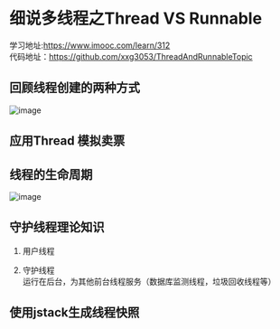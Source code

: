 # 细说多线程之Thread VS Runnable

学习地址:https://www.imooc.com/learn/312    
代码地址：https://github.com/xxg3053/ThreadAndRunnableTopic     

## 回顾线程创建的两种方式
![image](http://7xky7l.com1.z0.glb.clouddn.com/WechatIMG3.jpeg)

## 应用Thread 模拟卖票

## 线程的生命周期
![image](http://oeblzcesx.bkt.clouddn.com/WX20180301-231823@2x.png)

## 守护线程理论知识
1. 用户线程  

2. 守护线程  
运行在后台，为其他前台线程服务（数据库监测线程，垃圾回收线程等）

## 使用jstack生成线程快照
